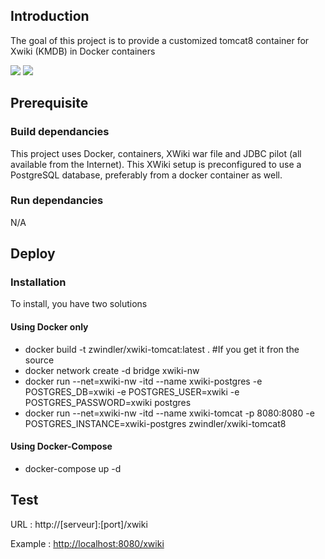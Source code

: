 ## Introduction

The goal of this project is to provide a customized tomcat8 container for Xwiki (KMDB) in Docker containers

[![](https://images.microbadger.com/badges/version/zwindler/xwiki-tomcat8.svg)](http://microbadger.com/images/zwindler/xwiki-tomcat8) [![](https://images.microbadger.com/badges/image/zwindler/xwiki-tomcat8.svg)](http://microbadger.com/images/zwindler/xwiki-tomcat8)


## Prerequisite 

### Build dependancies

This project uses Docker, containers, XWiki war file and JDBC pilot (all available from the Internet). This XWiki setup is preconfigured to use a PostgreSQL database, preferably from a docker container as well.

### Run dependancies

N/A

## Deploy

### Installation

To install, you have two solutions

#### Using Docker only

  * docker build -t zwindler/xwiki-tomcat:latest . #If you get it fron the source
  * docker network create -d bridge xwiki-nw 
  * docker run --net=xwiki-nw -itd --name xwiki-postgres -e POSTGRES_DB=xwiki -e POSTGRES_USER=xwiki -e POSTGRES_PASSWORD=xwiki postgres
  * docker run --net=xwiki-nw -itd --name xwiki-tomcat -p 8080:8080 -e POSTGRES_INSTANCE=xwiki-postgres zwindler/xwiki-tomcat8
				
#### Using Docker-Compose
						
  * docker-compose up -d
	
## Test

URL : http://[serveur]:[port]/xwiki

Example : <http://localhost:8080/xwiki>

